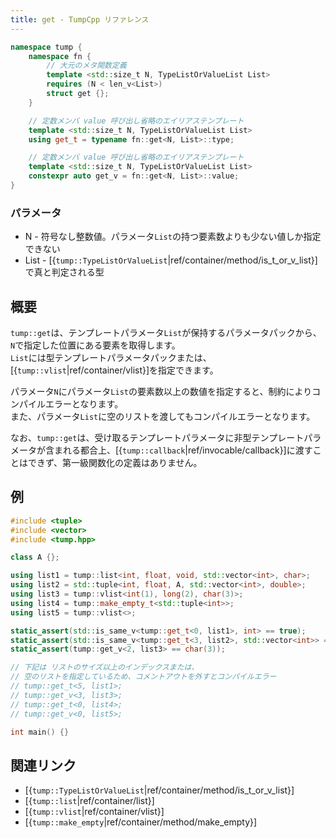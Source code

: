 ```yaml
---
title: get - TumpCpp リファレンス
---
```


```cpp
namespace tump {
    namespace fn {
        // 大元のメタ関数定義
        template <std::size_t N, TypeListOrValueList List>
        requires (N < len_v<List>)
        struct get {};
    }

    // 定数メンバ value 呼び出し省略のエイリアステンプレート
    template <std::size_t N, TypeListOrValueList List>
    using get_t = typename fn::get<N, List>::type;

    // 定数メンバ value 呼び出し省略のエイリアステンプレート
    template <std::size_t N, TypeListOrValueList List>
    constexpr auto get_v = fn::get<N, List>::value;
}
```

### パラメータ

- N - 符号なし整数値。パラメータ`List`の持つ要素数よりも少ない値しか指定できない
- List - [{`tump::TypeListOrValueList`|ref/container/method/is_t_or_v_list}]で真と判定される型

## 概要

`tump::get`は、テンプレートパラメータ`List`が保持するパラメータパックから、`N`で指定した位置にある要素を取得します。  
`List`には型テンプレートパラメータパックまたは、[{`tump::vlist`|ref/container/vlist}]を指定できます。

パラメータ`N`にパラメータ`List`の要素数以上の数値を指定すると、制約によりコンパイルエラーとなります。  
また、パラメータ`List`に空のリストを渡してもコンパイルエラーとなります。

なお、`tump::get`は、受け取るテンプレートパラメータに非型テンプレートパラメータが含まれる都合上、[{`tump::callback`|ref/invocable/callback}]に渡すことはできず、第一級関数化の定義はありません。

## 例

```cpp
#include <tuple>
#include <vector>
#include <tump.hpp>

class A {};

using list1 = tump::list<int, float, void, std::vector<int>, char>;
using list2 = std::tuple<int, float, A, std::vector<int>, double>;
using list3 = tump::vlist<int(1), long(2), char(3)>;
using list4 = tump::make_empty_t<std::tuple<int>>;
using list5 = tump::vlist<>;

static_assert(std::is_same_v<tump::get_t<0, list1>, int> == true);
static_assert(std::is_same_v<tump::get_t<3, list2>, std::vector<int>> == true);
static_assert(tump::get_v<2, list3> == char(3));

// 下記は リストのサイズ以上のインデックスまたは、
// 空のリストを指定しているため、コメントアウトを外すとコンパイルエラー
// tump::get_t<5, list1>;
// tump::get_v<3, list3>;
// tump::get_t<0, list4>;
// tump::get_v<0, list5>;

int main() {}
```

## 関連リンク

- [{`tump::TypeListOrValueList`|ref/container/method/is_t_or_v_list}]
- [{`tump::list`|ref/container/list}]
- [{`tump::vlist`|ref/container/vlist}]
- [{`tump::make_empty`|ref/container/method/make_empty}]
